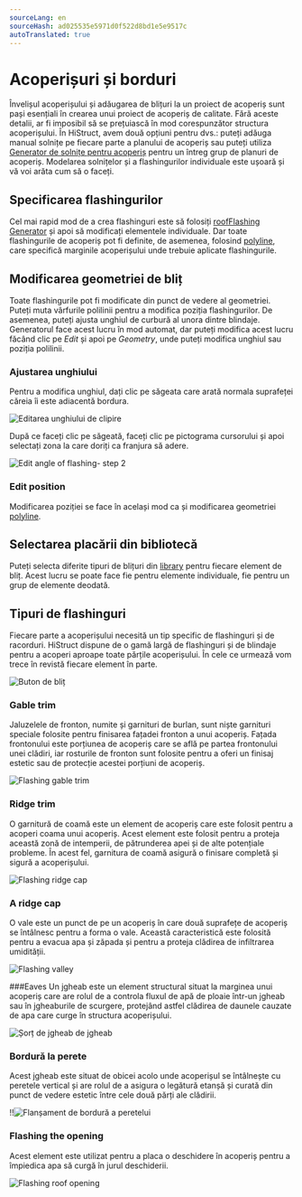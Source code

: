 ```yaml
---
sourceLang: en
sourceHash: ad025535e5971d0f522d8bd1e5e9517c
autoTranslated: true
---
```



# Acoperișuri și borduri

Învelișul acoperișului și adăugarea de blițuri la un proiect de acoperiș sunt pași esențiali în crearea unui proiect de acoperiș de calitate. Fără aceste detalii, ar fi imposibil să se prețuiască în mod corespunzător structura acoperișului. În HiStruct, avem două opțiuni pentru dvs.: puteți adăuga manual solnițe pe fiecare parte a planului de acoperiș sau puteți utiliza [Generator de solnițe pentru acoperiș](roofFlashingGenerator.md) pentru un întreg grup de planuri de acoperiș. Modelarea solnițelor și a flashingurilor individuale este ușoară și vă voi arăta cum să o faceți.

## Specificarea flashingurilor

Cel mai rapid mod de a crea flashinguri este să folosiți [roofFlashing Generator](roofFlashingGenerator.md) și apoi să modificați elementele individuale. Dar toate flashingurile de acoperiș pot fi definite, de asemenea, folosind [polyline](polylineInput.md), care specifică marginile acoperișului unde trebuie aplicate flashingurile.

## Modificarea geometriei de bliț

Toate flashingurile pot fi modificate din punct de vedere al geometriei. Puteți muta vârfurile polilinii pentru a modifica poziția flashingurilor. De asemenea, puteți ajusta unghiul de curbură al unora dintre blindaje. Generatorul face acest lucru în mod automat, dar puteți modifica acest lucru făcând clic pe *Edit* și apoi pe *Geometry*, unde puteți modifica unghiul sau poziția polilinii.

### Ajustarea unghiului

Pentru a modifica unghiul, dați clic pe săgeata care arată normala suprafeței căreia îi este adiacentă bordura.

![Editarea unghiului de clipire](img/flashingEditAngle.png)

După ce faceți clic pe săgeată, faceți clic pe pictograma cursorului și apoi selectați zona la care doriți ca franjura să adere.

![Edit angle of flashing- step 2](img/flashingEditAngleStep2.png)

### Edit position

Modificarea poziției se face în același mod ca și modificarea geometriei [polyline](polylineInput.md).

## Selectarea placării din bibliotecă

Puteți selecta diferite tipuri de blițuri din [library](roofFlashingLibrary.md) pentru fiecare element de bliț. Acest lucru se poate face fie pentru elemente individuale, fie pentru un grup de elemente deodată.

## Tipuri de flashinguri

Fiecare parte a acoperișului necesită un tip specific de flashinguri și de racorduri. HiStruct dispune de o gamă largă de flashinguri și de blindaje pentru a acoperi aproape toate părțile acoperișului. În cele ce urmează vom trece în revistă fiecare element în parte.

![Buton de bliț](img/flashingsButton.png)

### Gable trim
Jaluzelele de fronton, numite și garnituri de burlan, sunt niște garnituri speciale folosite pentru finisarea fațadei fronton a unui acoperiș. Fațada frontonului este porțiunea de acoperiș care se află pe partea frontonului unei clădiri, iar rosturile de fronton sunt folosite pentru a oferi un finisaj estetic sau de protecție acestei porțiuni de acoperiș.

![Flashing gable trim](img/flashingGableTrim.png)

### Ridge trim
O garnitură de coamă este un element de acoperiș care este folosit pentru a acoperi coama unui acoperiș. Acest element este folosit pentru a proteja această zonă de intemperii, de pătrunderea apei și de alte potențiale probleme. În acest fel, garnitura de coamă asigură o finisare completă și sigură a acoperișului.

![Flashing ridge cap](img/flashingRidgeCap.png)

### A ridge cap
O vale este un punct de pe un acoperiș în care două suprafețe de acoperiș se întâlnesc pentru a forma o vale. Această caracteristică este folosită pentru a evacua apa și zăpada și pentru a proteja clădirea de infiltrarea umidității.
 
![Flashing valley](img/flashingValley.png)

###Eaves
Un jgheab este un element structural situat la marginea unui acoperiș care are rolul de a controla fluxul de apă de ploaie într-un jgheab sau în jgheaburile de scurgere, protejând astfel clădirea de daunele cauzate de apa care curge în structura acoperișului.


![Șorț de jgheab de jgheab](img/flashingGutterApron.png)

### Bordură la perete
Acest jgheab este situat de obicei acolo unde acoperișul se întâlnește cu peretele vertical și are rolul de a asigura o legătură etanșă și curată din punct de vedere estetic între cele două părți ale clădirii.

!!![Flanșament de bordură a peretelui](img/flashingWallTrim.png)

### Flashing the opening
Acest element este utilizat pentru a placa o deschidere în acoperiș pentru a împiedica apa să curgă în jurul deschiderii.

![Flashing roof opening](img/flashingRoofOpening.png)
